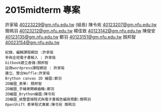 # 2015midterm 專案

許家瑜 40223229@gm.nfu.edu.tw (組長)
    陳令宛 40123207@gm.nfu.edu.tw
    簡珮羽 40123212@gm.nfu.edu.tw
    楊佳致 40123142@gm.nfu.edu.tw
    陳俊安 40123135@gm.nfu.edu.tw
    鄭羽   40123151@gm.nfu.edu.tw
    顏邦智 40023154@gm.nfu.edu.tw

    紀錄、編輯課程網誌 :許家瑜
    參與全班電子書輸入 : 許家瑜
    Gitbook建立倉儲:顏邦智
    註冊wordpress課程網誌 : 許家瑜
    建立、整合Waffle:許家瑜
    Brython canvas 2D 繪圖:鄭羽
    2D繪圖_表單: 顏邦智
    2D繪圖_手繪漸開線齒輪:鄭羽
    2D繪圖_Brython繪圖:陳令宛
    2D繪圖_統整雲端程式與電子書報告編寫規劃:簡珮羽
    OpenShift 表單程式專案:陳令宛 簡珮羽
